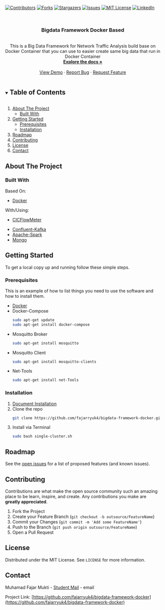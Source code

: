 [![Contributors][contributors-shield]][contributors-url]
[![Forks][forks-shield]][forks-url]
[![Stargazers][stars-shield]][stars-url]
[![Issues][issues-shield]][issues-url]
[![MIT License][license-shield]][license-url]
[![LinkedIn][linkedin-shield]][linkedin-url]



<!-- PROJECT LOGO -->
<br />
<p align="center">
  <!-- <a href="https://github.com/fajarryuk4/bigdata-framework-docker">
    <img src="images/logo.png" alt="Logo" width="80" height="80">
  </a> -->

  <h3 align="center">Bigdata Framework Docker Based</h3>

  <p align="center">
    <br>
    This is a Big Data Framework for Network Traffic Analysis build base on Docker Container that you can use to easier create same big data that run in Docker Container
    <br />
    <a href="https://github.com/fajarryuk4/bigdata-framework-docker"><strong>Explore the docs »</strong></a>
    <br />
    <br />
    <a href="https://github.com/fajarryuk4/bigdata-framework-docker">View Demo</a>
    ·
    <a href="https://github.com/fajarryuk4/bigdata-framework-docker/issues">Report Bug</a>
    ·
    <a href="https://github.com/fajarryuk4/bigdata-framework-docker/issues">Request Feature</a>
  </p>
</p>



<!-- TABLE OF CONTENTS -->
<details open="open">
  <summary><h2 style="display: inline-block">Table of Contents</h2></summary>
  <ol>
    <li>
      <a href="#about-the-project">About The Project</a>
      <ul>
        <li><a href="#built-with">Built With</a></li>
      </ul>
    </li>
    <li>
      <a href="#getting-started">Getting Started</a>
      <ul>
        <li><a href="#prerequisites">Prerequisites</a></li>
        <li><a href="#installation">Installation</a></li>
      </ul>
    </li>
    <!-- <li><a href="#usage">Usage</a></li> -->
    <li><a href="#roadmap">Roadmap</a></li>
    <li><a href="#contributing">Contributing</a></li>
    <li><a href="#license">License</a></li>
    <li><a href="#contact">Contact</a></li>
    <!-- <li><a href="#acknowledgements">Acknowledgements</a></li> -->
  </ol>
</details>



<!-- ABOUT THE PROJECT -->
## About The Project

<!-- [![Product Name Screen Shot][product-screenshot]](https://example.com) -->

<!-- Here's a blank template to get started:
**To avoid retyping too much info. Do a search and replace with your text editor for the following:**
`github_username`, `repo_name`, `twitter_handle`, `email`, `project_title`, `project_description` -->


### Built With
Based On:
* [Docker](https://www.docker.com/)

With/Using:
* [CICFlowMeter](https://github.com/ahlashkari/CICFlowMeter)
<!-- * [Snort](https://www.snort.org/) -->
* [Confluent-Kafka](https://www.confluent.io/)
* [Apache-Spark](https://spark.apache.org/)
* [Mongo](https://www.mongodb.com/)



<!-- GETTING STARTED -->
## Getting Started

To get a local copy up and running follow these simple steps.

### Prerequisites

This is an example of how to list things you need to use the software and how to install them.
* [Docker](https://docs.docker.com/get-docker/)
* Docker-Compose
  ```sh
  sudo apt-get update
  sudo apt-get install docker-compose
  ```
* Mosquitto Broker
  ```sh
  sudo apt-get install mosquitto
  ```
* Mosquitto Client
  ```sh
  sudo apt-get install mosquitto-clients
  ```
* Net-Tools
  ```sh
  sudo apt-get install net-Tools
  ```

### Installation

1. [Document Installation]()
1. Clone the repo
   ```sh
   git clone https://github.com/fajarryuk4/bigdata-framework-docker.git
   ```
2. Install via Terminal
   ```sh
   sudo bash single-cluster.sh
   ```

<!-- USAGE EXAMPLES -->
<!-- ## Usage

Use this space to show useful examples of how a project can be used. Additional screenshots, code examples and demos work well in this space. You may also link to more resources.

_For more examples, please refer to the [Documentation](https://example.com)_ -->



<!-- ROADMAP -->
## Roadmap

See the [open issues](https://github.com/fajarryuk4/bigdata-framework-docker/issues) for a list of proposed features (and known issues).



<!-- CONTRIBUTING -->
## Contributing

Contributions are what make the open source community such an amazing place to be learn, inspire, and create. Any contributions you make are **greatly appreciated**.

1. Fork the Project
2. Create your Feature Branch (`git checkout -b outsource/FeatureName`)
3. Commit your Changes (`git commit -m 'Add some FeatureName'`)
4. Push to the Branch (`git push origin outsource/FeatureName`)
5. Open a Pull Request



<!-- LICENSE -->
## License

Distributed under the MIT License. See `LICENSE` for more information.



<!-- CONTACT -->
## Contact

Muhamad Fajar Mukti - [Student Mail](fajarmukti180@student.pens.ac.id) - email

Project Link: [https://github.com/fajarryuk4/bigdata-framework-docker](https://github.com/fajarryuk4/bigdata-framework-docker)



<!-- ACKNOWLEDGEMENTS
## Acknowledgements

* []()
* []()
* []() -->





<!-- MARKDOWN LINKS & IMAGES -->
<!-- https://www.markdownguide.org/basic-syntax/#reference-style-links -->
[contributors-shield]: https://img.shields.io/github/contributors/github_username/repo.svg?style=for-the-badge
[contributors-url]: https://github.com/github_username/repo/graphs/contributors
[forks-shield]: https://img.shields.io/github/forks/github_username/repo.svg?style=for-the-badge
[forks-url]: https://github.com/github_username/repo/network/members
[stars-shield]: https://img.shields.io/github/stars/github_username/repo.svg?style=for-the-badge
[stars-url]: https://github.com/github_username/repo/stargazers
[issues-shield]: https://img.shields.io/github/issues/github_username/repo.svg?style=for-the-badge
[issues-url]: https://github.com/github_username/repo/issues
[license-shield]: https://img.shields.io/github/license/github_username/repo.svg?style=for-the-badge
[license-url]: https://github.com/github_username/repo/blob/master/LICENSE.txt
[linkedin-shield]: https://img.shields.io/badge/-LinkedIn-black.svg?style=for-the-badge&logo=linkedin&colorB=555
[linkedin-url]: https://linkedin.com/in/github_username

